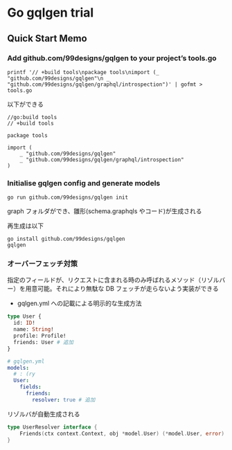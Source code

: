 # Go gqlgen trial

## Quick Start Memo

### Add github.com/99designs/gqlgen to your project’s tools.go

```
printf '// +build tools\npackage tools\nimport (_ "github.com/99designs/gqlgen"\n _ "github.com/99designs/gqlgen/graphql/introspection")' | gofmt > tools.go
```

以下ができる

```
//go:build tools
// +build tools

package tools

import (
	_ "github.com/99designs/gqlgen"
	_ "github.com/99designs/gqlgen/graphql/introspection"
)
```

### Initialise gqlgen config and generate models

```
go run github.com/99designs/gqlgen init
```

graph フォルダができ、雛形(schema.graphqls やコード)が生成される

再生成は以下

```
go install github.com/99designs/gqlgen
gqlgen
```

### オーバーフェッチ対策

指定のフィールドが、リクエストに含まれる時のみ呼ばれるメソッド（リゾルバー）を用意可能。それにより無駄な DB フェッチが走らないよう実装ができる

- gqlgen.yml への記載による明示的な生成方法

```graphql
type User {
  id: ID!
  name: String!
  profile: Profile!
  friends: User # 追加
}
```

```yaml
# gqlgen.yml
models:
  # : (ry
  User:
    fields:
      friends:
        resolver: true # 追加
```

リゾルバが自動生成される

```go
type UserResolver interface {
	Friends(ctx context.Context, obj *model.User) (*model.User, error)
}
```
